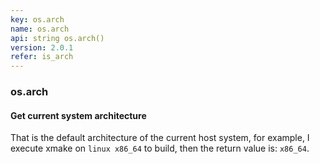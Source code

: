 ```yaml
---
key: os.arch
name: os.arch
api: string os.arch()
version: 2.0.1
refer: is_arch
---
```


### os.arch

#### Get current system architecture

That is the default architecture of the current host system, for example, I execute xmake on `linux x86_64` to build, then the return value is: `x86_64`.
